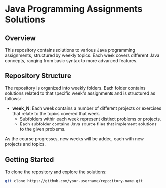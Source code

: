 # Java Programming Assignments Solutions

## Overview

This repository contains solutions to various Java programming assignments, structured by weekly topics. Each week covers different Java concepts, ranging from basic syntax to more advanced features.

## Repository Structure

The repository is organized into weekly folders. Each folder contains solutions related to that specific week's assignments and is structured as follows:

- **week_N**: Each week contains a number of different projects or exercises that relate to the topics covered that week.
  - Subfolders within each week represent distinct problems or projects.
  - Each subfolder contains Java source files that implement solutions to the given problems.

As the course progresses, new weeks will be added, each with new projects and topics.

## Getting Started

To clone the repository and explore the solutions:

```bash
git clone https://github.com/your-username/repository-name.git
